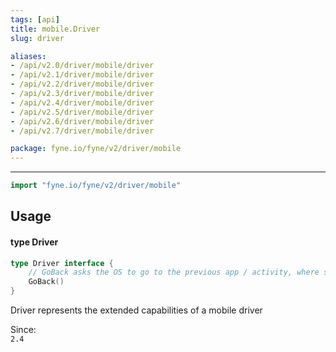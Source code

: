 ```yaml
---
tags: [api]
title: mobile.Driver
slug: driver

aliases:
- /api/v2.0/driver/mobile/driver
- /api/v2.1/driver/mobile/driver
- /api/v2.2/driver/mobile/driver
- /api/v2.3/driver/mobile/driver
- /api/v2.4/driver/mobile/driver
- /api/v2.5/driver/mobile/driver
- /api/v2.6/driver/mobile/driver
- /api/v2.7/driver/mobile/driver

package: fyne.io/fyne/v2/driver/mobile
---
```



---
```go
import "fyne.io/fyne/v2/driver/mobile"
```

## Usage

#### type Driver

```go
type Driver interface {
	// GoBack asks the OS to go to the previous app / activity, where supported
	GoBack()
}
```

Driver represents the extended capabilities of a mobile driver


<div class="since">Since: <code>
2.4</code></div>
